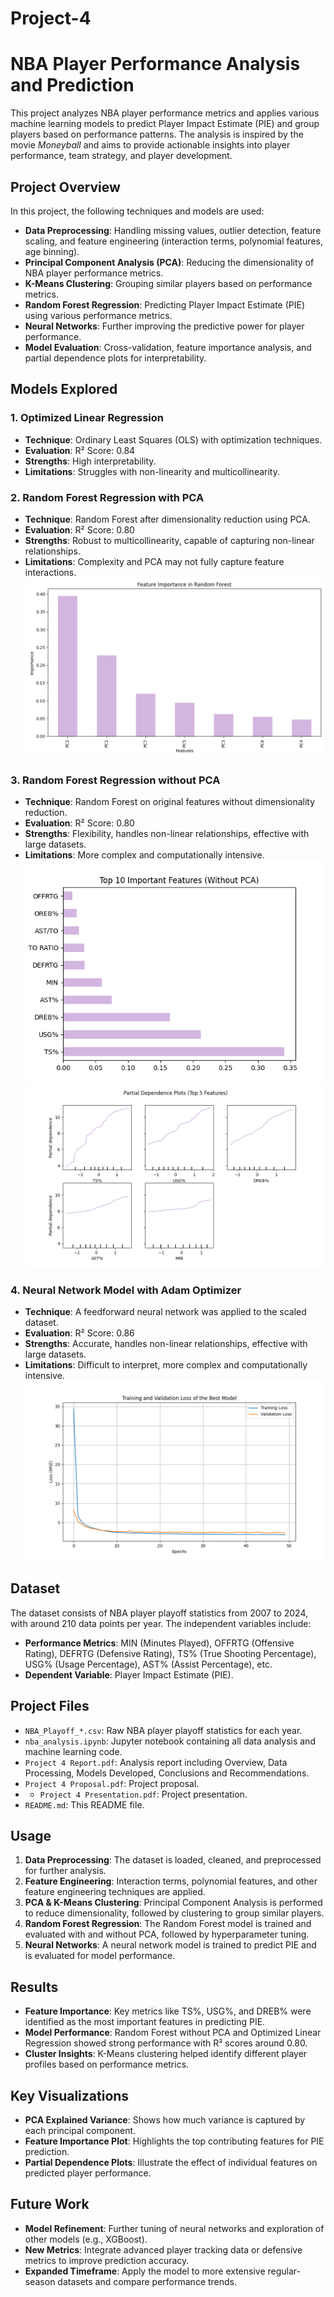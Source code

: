 # Project-4
# NBA Player Performance Analysis and Prediction

This project analyzes NBA player performance metrics and applies various machine learning models to predict Player Impact Estimate (PIE) and group players based on performance patterns. The analysis is inspired by the movie *Moneyball* and aims to provide actionable insights into player performance, team strategy, and player development.

## Project Overview

In this project, the following techniques and models are used:

- **Data Preprocessing**: Handling missing values, outlier detection, feature scaling, and feature engineering (interaction terms, polynomial features, age binning).
- **Principal Component Analysis (PCA)**: Reducing the dimensionality of NBA player performance metrics.
- **K-Means Clustering**: Grouping similar players based on performance metrics.
- **Random Forest Regression**: Predicting Player Impact Estimate (PIE) using various performance metrics.
- **Neural Networks**: Further improving the predictive power for player performance.
- **Model Evaluation**: Cross-validation, feature importance analysis, and partial dependence plots for interpretability.

## Models Explored
### 1. **Optimized Linear Regression**
- **Technique**: Ordinary Least Squares (OLS) with optimization techniques.
- **Evaluation**: R² Score: 0.84
- **Strengths**: High interpretability.
- **Limitations**: Struggles with non-linearity and multicollinearity.
  
### 2. **Random Forest Regression with PCA**
- **Technique**: Random Forest after dimensionality reduction using PCA.
- **Evaluation**: R² Score: 0.80
- **Strengths**: Robust to multicollinearity, capable of capturing non-linear relationships.
- **Limitations**: Complexity and PCA may not fully capture feature interactions.
![Sample Image](Images/PCA_RandomForest_Feature_Importance.png)

### 3. **Random Forest Regression without PCA**
- **Technique**: Random Forest on original features without dimensionality reduction.
- **Evaluation**: R² Score: 0.80
- **Strengths**: Flexibility, handles non-linear relationships, effective with large datasets.
- **Limitations**: More complex and computationally intensive.
![Sample Image](Images/_Feature_Importance_RandomForest_wo_PCA.png)
![Sample Image](Images/Partial_Dependency_RF_wo_PCA.png)

### 4. **Neural Network Model with Adam Optimizer**
- **Technique**: A feedforward neural network was applied to the scaled dataset.
- **Evaluation**: R² Score: 0.86
- **Strengths**: Accurate, handles non-linear relationships, effective with large datasets.
- **Limitations**: Difficult to interpret, more complex and computationally intensive.
![Sample Image](Images/Model_Loss_NNM_Best_Model.png)

## Dataset

The dataset consists of NBA player playoff statistics from 2007 to 2024, with around 210 data points per year. The independent variables include:
- **Performance Metrics**: MIN (Minutes Played), OFFRTG (Offensive Rating), DEFRTG (Defensive Rating), TS% (True Shooting Percentage), USG% (Usage Percentage), AST% (Assist Percentage), etc.
- **Dependent Variable**: Player Impact Estimate (PIE).


## Project Files

- `NBA_Playoff_*.csv`: Raw NBA player playoff statistics for each year.
- `nba_analysis.ipynb`: Jupyter notebook containing all data analysis and machine learning code.
- `Project 4 Report.pdf`: Analysis report including Overview, Data Processing, Models Developed, Conclusions and Recommendations.
- `Project 4 Proposal.pdf`: Project proposal.
- - `Project 4 Presentation.pdf`: Project presentation.
- `README.md`: This README file.

## Usage

1. **Data Preprocessing**: The dataset is loaded, cleaned, and preprocessed for further analysis.
2. **Feature Engineering**: Interaction terms, polynomial features, and other feature engineering techniques are applied.
3. **PCA & K-Means Clustering**: Principal Component Analysis is performed to reduce dimensionality, followed by clustering to group similar players.
4. **Random Forest Regression**: The Random Forest model is trained and evaluated with and without PCA, followed by hyperparameter tuning.
5. **Neural Networks**: A neural network model is trained to predict PIE and is evaluated for model performance.

## Results

- **Feature Importance**: Key metrics like TS%, USG%, and DREB% were identified as the most important features in predicting PIE.
- **Model Performance**: Random Forest without PCA and Optimized Linear Regression showed strong performance with R² scores around 0.80.
- **Cluster Insights**: K-Means clustering helped identify different player profiles based on performance metrics.

## Key Visualizations

- **PCA Explained Variance**: Shows how much variance is captured by each principal component.
- **Feature Importance Plot**: Highlights the top contributing features for PIE prediction.
- **Partial Dependence Plots**: Illustrate the effect of individual features on predicted player performance.

## Future Work

- **Model Refinement**: Further tuning of neural networks and exploration of other models (e.g., XGBoost).
- **New Metrics**: Integrate advanced player tracking data or defensive metrics to improve prediction accuracy.
- **Expanded Timeframe**: Apply the model to more extensive regular-season datasets and compare performance trends.
